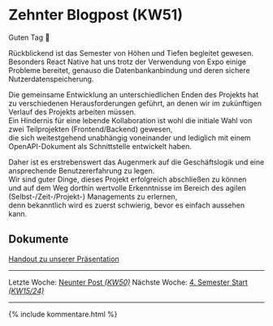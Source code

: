 # Zehnter Blogpost (KW51)

Guten Tag 👋

Rückblickend ist das Semester von Höhen und Tiefen begleitet gewesen.  
Besonders React Native hat uns trotz der Verwendung von Expo einige Probleme bereitet,
genauso die Datenbankanbindung und deren sichere Nutzerdatenspeicherung.  

Die gemeinsame Entwicklung an unterschiedlichen Enden des Projekts hat zu verschiedenen Herausforderungen geführt,
an denen wir im zukünftigen Verlauf des Projekts arbeiten müssen.  
Ein Hindernis für eine lebende Kollaboration ist wohl die initiale Wahl von zwei Teilprojekten (Frontend/Backend) gewesen,  
die sich weitestgehend unabhängig voneinander und lediglich mit einem OpenAPI-Dokument als Schnittstelle entwickelt haben.  

Daher ist es erstrebenswert das Augenmerk auf die Geschäftslogik und eine ansprechende Benutzererfahrung zu legen.  
Wir sind guter Dinge, dieses Projekt erfolgreich abschließen zu können  
und auf dem Weg dorthin wertvolle Erkenntnisse im Bereich des agilen (Selbst-/Zeit-/Projekt-) Managements zu erlernen,  
denn bekanntlich wird es zuerst schwierig, bevor es einfach aussehen kann.

## Dokumente
[Handout zu unserer Präsentation](./SRS/Handout.md)

---  
Letzte Woche: [Neunter Post _(KW50)_](09_Schichten-nach-Kruchten.md)
Nächste Woche: [4. Semester Start _(KW15/24)_](11_4-Semester-Initialisierung.md)

---

{% include kommentare.html %}
